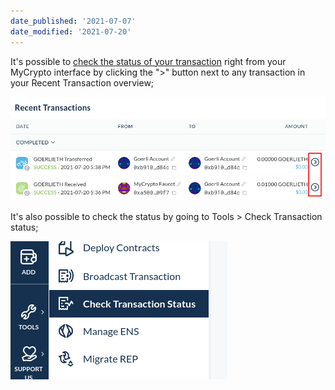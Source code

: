 ```yaml
---
date_published: '2021-07-07'
date_modified: '2021-07-20'
---
```


It's possible to [check the status of your transaction](/how-to/sending/checking-the-status-of-a-transaction) right from your MyCrypto interface by clicking the ">" button next to any transaction in your Recent Transaction overview;

![Recent transactions](../../../assets/troubleshooter/transaction/recent-transactions.png)

It's also possible to check the status by going to Tools > Check Transaction status;

![Check transaction status](../../../assets/troubleshooter/transaction/check-status.png)
